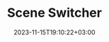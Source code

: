 ---
weight: 611
title: "Scene Switcher"
description: "An addon that allows you to switch scenes in runtime."
icon: "layers"
date: "2023-11-15T19:10:22+03:00"
lastmod: "2023-11-15T19:10:22+03:00"
draft: false
---